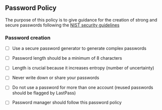 ## Password Policy
The purpose of this policy is to give guidance for the creation of strong and secure passwords following the [NIST security guidelines](https://pages.nist.gov/800-63-3/sp800-63b.html#memsecret)

### Password creation

- [ ] Use a secure password generator to generate complex passwords
- [ ] Password length should be a minimum of 8 characters
- [ ] Length is crucial because it increases entropy (number of uncertainty)
- [ ] Never write down or share your passwords
- [ ] Do not use a password for more than one account (reused passwords should be flagged by LastPass)
- [ ] Password manager should follow this password policy

